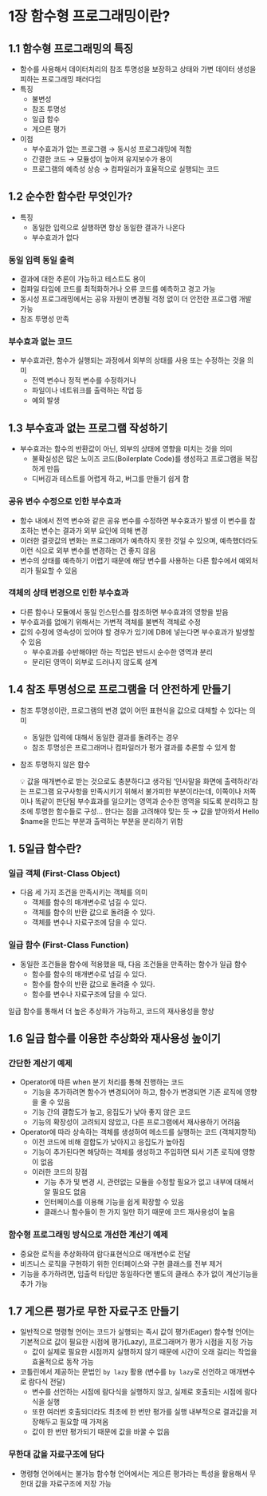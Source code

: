 # 1장 함수형 프로그래밍이란?

## 1.1 **함수형 프로그래밍의 특징**

- 함수를 사용해서 데이터처리의 참조 투명성을 보장하고 상태와 가변 데이터 생성을 피하는 프로그래밍 패러다임
- 특징
    - 불변성
    - 참조 투명성
    - 일급 함수
    - 게으른 평가
- 이점
    - 부수효과가 없는 프로그램 → 동시성 프로그래밍에 적합
    - 간결한 코드 → 모듈성이 높아져 유지보수가 용이
    - 프로그램의 예측성 상승 → 컴파일러가 효율적으로 실행되는 코드

## 1.2 **순수한 함수란 무엇인가?**

- 특징
    - 동일한 입력으로 실행하면 항상 동일한 결과가 나온다
    - 부수효과가 없다

### **동일 입력 동일 출력**

- 결과에 대한 추론이 가능하고 테스트도 용이
- 컴파일 타임에 코드를 최적화하거나 오류 코드를 예측하고 경고 가능
- 동시성 프로그래밍에서는 공유 자원이 변경될 걱정 없이 더 안전한 프로그램 개발 가능
- 참조 투명성 만족

### **부수효과 없는 코드**

- 부수효과란, 함수가 실행되는 과정에서 외부의 상태를 사용 또는 수정하는 것을 의미
    - 전역 변수나 정적 변수를 수정하거나
    - 파일이나 네트워크를 출력하는 작업 등
    - 예외 발생

## 1.3 **부수효과 없는 프로그램 작성하기**

- 부수효과는 함수의 반환값이 아닌, 외부의 상태에 영향을 미치는 것을 의미
    - 불확실성은 많은 노이즈 코드(Boilerplate Code)를 생성하고 프로그램을 복잡하게 만듬
    - 디버깅과 테스트를 어렵게 하고, 버그를 만들기 쉽게 함

### **공유 변수 수정으로 인한 부수효과**

- 함수 내에서 전역 변수와 같은 공유 변수를 수정하면 부수효과가 발생
이 변수를 참조하는 변수는 결과가 외부 요인에 의해 변경
- 이러한 결괏값의 변화는 프로그래머가 예측하지 못한 것일 수 있으며,
예측했더라도 이런 식으로 외부 변수를 변경하는 건 좋지 않음
- 변수의 상태를 예측하기 어렵기 때문에
해당 변수를 사용하는 다른 함수에서 예외처리가 필요할 수 있음

### **객체의 상태 변경으로 인한 부수효과**

- 다른 함수나 모듈에서 동일 인스턴스를 참조하면 부수효과의 영향을 받음
- 부수효과를 없애기 위해서는 가변적 객체를 불변적 객체로 수정
- 값의 수정에 영속성이 있어야 할 경우가 있기에 DB에 넣는다면 부수효과가 발생할 수 있음
    - 부수효과를 수반해야만 하는 작업은 반드시 순수한 영역과 분리
    - 분리된 영역이 외부로 드러나지 않도록 설계

## 1.4 **참조 투명성으로 프로그램을 더 안전하게 만들기**

- 참조 투명성이란, 프로그램의 변경 없이 어떤 표현식을 값으로 대체할 수 있다는 의미
    - 동일한 입력에 대해서 동일한 결과를 돌려주는 경우
    - 참조 투명성은 프로그래머나 컴파일러가 평가 결과를 추론할 수 있게 함
- 참조 투명하지 않은 함수
    
    <aside>
    💡 값을 매개변수로 받는 것으로도 충분하다고 생각됨
    ’인사말을 화면에 출력하라’라는 프로그램 요구사항을 만족시키기 위해서 불가피한 부분이라는데, 이쪽이나 저쪽이나 똑같이 판단됨
    부수효과를 일으키는 영역과 순수한 영역을 되도록 분리하고 참조에 투명한 함수들로 구성… 한다는 점을 고려해야 맞는 듯 → 값을 받아와서 Hello $name을 만드는 부분과 출력하는 부분을 분리하기 위함
    
    </aside>
    

## 1. 5**일급 함수란?**

### **일급 객체 (First-Class Object)**

- 다음 세 가지 조건을 만족시키는 객체를 의미
    - 객체를 함수의 매개변수로 넘길 수 있다.
    - 객체를 함수의 반환 값으로 돌려줄 수 있다.
    - 객체를 변수나 자료구조에 담을 수 있다.

### **일급 함수 (First-Class Function)**

- 동일한 조건들을 함수에 적용했을 때, 다음 조건들을 만족하는 함수가 일급 함수
    - 함수를 함수의 매개변수로 넘길 수 있다.
    - 함수를 함수의 반환 값으로 돌려줄 수 있다.
    - 함수를 변수나 자료구조에 담을 수 있다.

일급 함수를 통해서 더 높은 추상화가 가능하고, 코드의 재사용성을 향상

## 1.6 **일급 함수를 이용한 추상화와 재사용성 높이기**

### **간단한 계산기 예제**

- Operator에 따른 when 분기 처리를 통해 진행하는 코드
    - 기능을 추가하려면 함수가 변경되어야 하고, 함수가 변경되면 기존 로직에 영향을 줄 수 있음
    - 기능 간의 결합도가 높고, 응집도가 낮아 좋지 않은 코드
    - 기능의 확장성이 고려되지 않았고, 다른 프로그램에서 재사용하기 어려움
- Operator에 따라 상속하는 객체를 생성하여 메소드를 실행하는 코드 (객체지향적)
    - 이전 코드에 비해 결합도가 낮아지고 응집도가 높아짐
    - 기능이 추가된다면 해당하는 객체를 생성하고 주입하면 되서 기존 로직에 영향이 없음
    - 이러한 코드의 장점
        - 기능 추가 및 변경 시, 관련없는 모듈을 수정할 필요가 없고 내부에 대해서 알 필요도 없음
        - 인터페이스를 이용해 기능을 쉽게 확장할 수 있음
        - 클래스나 함수들이 한 가지 일만 하기 때문에 코드 재사용성이 높음

### **함수형 프로그래밍 방식으로 개선한 계산기 예제**

- 중요한 로직을 추상화하여 람다표현식으로 매개변수로 전달
- 비즈니스 로직을 구현하기 위한 인터페이스와 구현 클래스를 전부 제거
- 기능을 추가하려면, 입출력 타입만 동일하다면 별도의 클래스 추가 없이 계산기능을 추가 가능

## 1.7 **게으른 평가로 무한 자료구조 만들기**

- 일반적으로 명령형 언어는 코드가 실행되는 즉시 값이 평가(Eager)
함수형 언어는 기본적으로 값이 필요한 시점에 평가(Lazy), 프로그래머가 평가 시점을 지정 가능
    - 값이 실제로 필요한 시점까지 실행하지 않기 때문에
    시간이 오래 걸리는 작업을 효율적으로 동작 가능
- 코틀린에서 제공하는 문법인 `by lazy` 활용 (변수를 `by lazy`로 선언하고 매개변수로 람다식 전달)
    - 변수를 선언하는 시점에 람다식을 실행하지 않고, 실제로 호출되는 시점에 람다식을 실행
    - 또한 여러번 호출되더라도 최초에 한 번만 평가를 실행
    내부적으로 결과값을 저장해두고 필요할 때 가져옴
    - 값이 한 번만 평가되기 때문에 값을 바꿀 수 없음

### **무한대 값을 자료구조에 담다**

- 명령형 언어에서는 불가능
함수형 언어에서는 게으른 평가라는 특성을 활용해서 무한대 값을 자료구조에 저장 가능